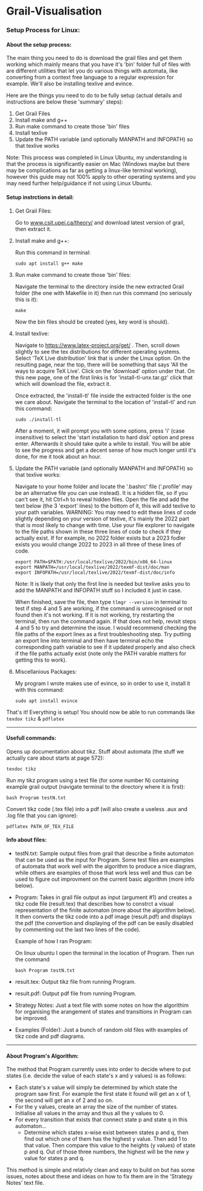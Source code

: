 # Grail-Visualisation

### Setup Process for Linux:

#### About the setup process:
The main thing you need to do is download the grail files and get them working which mainly means that you have it's 'bin' folder full of files with are different utilities that let you do various things with automata, like converting from a context free language to a regular expression for example. We'll also be installing texlive and evince.

Here are the things you need to do to be fully setup (actual details and instructions are below these 'summary' steps):

1. Get Grail Files
2. Install make and g++
3. Run make command to create those 'bin' files
4. Install texlive
5. Update the PATH variable (and optionally MANPATH and INFOPATH) so that texlive works

Note: This process was completed in Linux Ubuntu, my understanding is that the process is significantly easier on Mac (Windows maybe but there may be complications as far as getting a linux-like terminal working), however this guide may not 100% apply to other operating systems and you may need further help/guidance if not using Linux Ubuntu.

#### Setup instrctions in detail:

1. Get Grail Files:
        
	Go to www.csit.upei.ca/theory/ and download latest version of grail, then extract it.

2. Install make and g++:
        
	Run this command in terminal:
                
       sudo apt install g++ make

3. Run make command to create those 'bin' files:
	
	Navigate the terminal to the directory inside the new extracted Grail folder (the one with Makefile in it) then run this command (no seriously this is it):
            
       make
                
	Now the bin files should be created (yes, key word is should).
            
4. Install texlive:
        
	Navigate to https://www.latex-project.org/get/ . Then, scroll down slightly to see the tex distributions for different operating systems. Select 'TeX Live distribution' link that is under the Linux option. On the resulting page, near the top, there will be something that says 'All the ways to acquire TeX Live'. Click on the 'download' option under that. On this new page, one of the first links is for 'install-tl-unx.tar.gz' click that which will download the file, extract it.
            
	Once extracted, the 'install-tl' file inside the extracted folder is the one we care about. Navigate the terminal to the location of 'install-tl' and run this command:
            
       sudo ./install-tl
            
	After a moment, it will prompt you with some options, press 'i' (case insensitive) to select the 'start installation to hard disk' option and press enter. Afterwards it should take quite a while to install. You will be able to see the progress and get a decent sense of how much longer until it's done, for me it took about an hour.

5. Update the PATH variable (and optionally MANPATH and INFOPATH) so that texlive works:
        
	Navigate to your home folder and locate the '.bashrc' file ('.profile' may be an alternative file you can use instead). It is a hidden file, so if you can't see it, hit Ctrl+h to reveal hidden files. Open the file and add the text below (the 3 'export' lines) to the bottom of it, this will add texlive to your path variables. WARNING: You may need to edit these lines of code slightly depending on your version of texlive, it's mainly the 2022 part that is most likely to change with time. Use your file explorer to navigate to the file paths shown in these three lines of code to check if they actually exist. If for example, no 2022 folder exists but a 2023 fodler exists you would change 2022 to 2023 in all three of these lines of code.
                
       export PATH=$PATH:/usr/local/texlive/2022/bin/x86_64-linux
       export MANPATH=/usr/local/texlive/2022/texmf-dist/doc/man
       export INFOPATH=/usr/local/texlive/2022/texmf-dist/doc/info
                
	Note: It is likely that only the first line is needed but texlive asks you to add the MANPATH and INFOPATH stuff so I included it just in case.
        
	When finished, save the file, then type `tlmgr --version` in terminal to test if step 4 and 5 are working, if the command is unrecognised or not found then it's not working. If it is not working, try restarting the terminal, then run the command again. If that does not help, revisit steps 4 and 5 to try and determine the issue. I would recommend checking the file paths of the export lines as a first troubleshooting step. Try putting an export line into terminal and then have terminal echo the corresponding path variable to see if it updated properly and also check if the file paths actually exist (note only the PATH varable matters for getting this to work).
        
5. Miscellanious Packages:
        
	My program I wrote makes use of evince, so in order to use it, install it with this command:
            
       sudo apt install evince
                
                
That's it! Everything is setup! You should now be able to run commands like `texdox tikz` & `pdflatex`
        
--------------------------------------------------

#### Usefull commands:

Opens up documentation about tikz. Stuff about automata (the stuff we actually care about starts at page 572):
	
	texdoc tikz
		
Run my tikz program using a test file (for some number N) containing example grail output (navigate terminal to the directory where it is first):
	
	bash Program testN.txt
		
Convert tikz code (.tex file) into a pdf (will also create a useless .aux and .log file that you can ignore):

	pdflatex PATH_OF_TEX_FILE

#### Info about files:

- testN.txt: Sample output files from grail that describe a finite automaton that can be used as the input for Program. Some test files are examples of automata that work well with the algorithm to produce a nice diagram, while others are examples of those that work less well and thus can be used to figure out improvment on the current basic algorithm (more info below).

- Program: Takes in grail file output as input (argument #1) and creates a tikz code file (result.tex) that describes how to constrct a visual representation of the finite automaton (more about the algorithm below). It then converts the tikz code into a pdf image (result.pdf) and displays the pdf (the convertion and displaying of the pdf can be easily disabled by commenting out the last two lines of the code).

    Example of how I ran Program:

    On linux ubuntu I open the terminal in the location of Program. Then run the command 
    
      bash Program testN.txt

- result.tex: Output tikz file from running Program.

- result.pdf: Output pdf file from running Program.

- Strategy Notes: Just a text file with some notes on how the algorithim for organising the arangement of states and transitions in Program can be improved.

- Examples (Folder): Just a bunch of random old files with examples of tikz code and pdf diagrams.
    
--------------------------------------------------

#### About Program's Algorithm:

The method that Program currently uses into order to decide where to put states (i.e. decide the value of each state's x and y values) is as follows:
- Each state's x value will simply be determined by which state the program saw first. For example the first state it found will get an x of 1, the second will get an x of 2 and so on.
- For the y values, create an array the size of the number of states. Initialise all values in the array and thus all the y values to 0. 
- For every transition that exists that connect state p and state q in this automaton...
	- Determine which states x-wise exist between states p and q, then find out which one of them has the highest y value. Then add 1 to that value. Then compare this value to the heights (y values) of state p and q. Out of those three numbers, the highest will be the new y value for states p and q.

This method is simple and relativly clean and easy to build on but has some issues, notes about these and ideas on how to fix them are in the 'Strategy Notes' text file.

